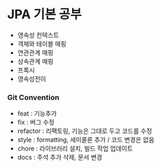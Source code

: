 # JPA 기본 공부

- 영속성 컨텍스트
- 객체와 테이블 매핑
- 연관관계 매핑
- 상속관계 매핑
- 프록시
- 영속성전이



### Git Convention

- feat : 기능추가
- fix : 버그 수정
- refactor : 리팩토링, 기능은 그대로 두고 코드를 수정
- style : formatting, 세미콜론 추가 / 코드 변경은 없음
- chore : 라이브러리 설치, 빌드 작업 업데이트
- docs : 주석 추가 삭제, 문서 변경
